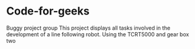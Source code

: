 # Code-for-geeks
Buggy project group
This project displays all tasks involved in the development of a line following robot.
Using the TCRT5000 and gear box two

